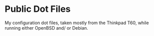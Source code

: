 # Public Dot Files

My configuration dot files, taken mostly from the Thinkpad T60, while running either OpenBSD and/ or Debian.

